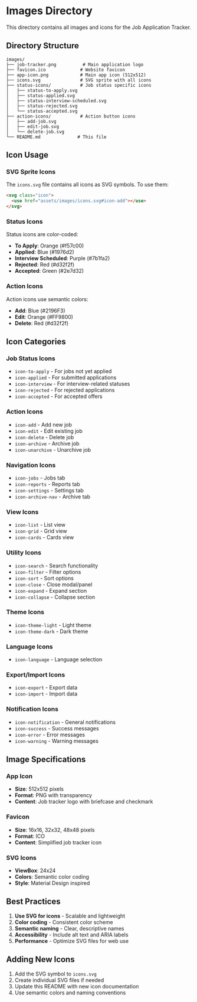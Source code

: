 # Images Directory

This directory contains all images and icons for the Job Application Tracker.

## Directory Structure

```
images/
├── job-tracker.png          # Main application logo
├── favicon.ico             # Website favicon
├── app-icon.png            # Main app icon (512x512)
├── icons.svg               # SVG sprite with all icons
├── status-icons/           # Job status specific icons
│   ├── status-to-apply.svg
│   ├── status-applied.svg
│   ├── status-interview-scheduled.svg
│   ├── status-rejected.svg
│   └── status-accepted.svg
├── action-icons/           # Action button icons
│   ├── add-job.svg
│   ├── edit-job.svg
│   └── delete-job.svg
└── README.md              # This file
```

## Icon Usage

### SVG Sprite Icons
The `icons.svg` file contains all icons as SVG symbols. To use them:

```html
<svg class="icon">
  <use href="assets/images/icons.svg#icon-add"></use>
</svg>
```

### Status Icons
Status icons are color-coded:
- **To Apply**: Orange (#f57c00)
- **Applied**: Blue (#1976d2)
- **Interview Scheduled**: Purple (#7b1fa2)
- **Rejected**: Red (#d32f2f)
- **Accepted**: Green (#2e7d32)

### Action Icons
Action icons use semantic colors:
- **Add**: Blue (#2196F3)
- **Edit**: Orange (#FF9800)
- **Delete**: Red (#d32f2f)

## Icon Categories

### Job Status Icons
- `icon-to-apply` - For jobs not yet applied
- `icon-applied` - For submitted applications
- `icon-interview` - For interview-related statuses
- `icon-rejected` - For rejected applications
- `icon-accepted` - For accepted offers

### Action Icons
- `icon-add` - Add new job
- `icon-edit` - Edit existing job
- `icon-delete` - Delete job
- `icon-archive` - Archive job
- `icon-unarchive` - Unarchive job

### Navigation Icons
- `icon-jobs` - Jobs tab
- `icon-reports` - Reports tab
- `icon-settings` - Settings tab
- `icon-archive-nav` - Archive tab

### View Icons
- `icon-list` - List view
- `icon-grid` - Grid view
- `icon-cards` - Cards view

### Utility Icons
- `icon-search` - Search functionality
- `icon-filter` - Filter options
- `icon-sort` - Sort options
- `icon-close` - Close modal/panel
- `icon-expand` - Expand section
- `icon-collapse` - Collapse section

### Theme Icons
- `icon-theme-light` - Light theme
- `icon-theme-dark` - Dark theme

### Language Icons
- `icon-language` - Language selection

### Export/Import Icons
- `icon-export` - Export data
- `icon-import` - Import data

### Notification Icons
- `icon-notification` - General notifications
- `icon-success` - Success messages
- `icon-error` - Error messages
- `icon-warning` - Warning messages

## Image Specifications

### App Icon
- **Size**: 512x512 pixels
- **Format**: PNG with transparency
- **Content**: Job tracker logo with briefcase and checkmark

### Favicon
- **Size**: 16x16, 32x32, 48x48 pixels
- **Format**: ICO
- **Content**: Simplified job tracker icon

### SVG Icons
- **ViewBox**: 24x24
- **Colors**: Semantic color coding
- **Style**: Material Design inspired

## Best Practices

1. **Use SVG for icons** - Scalable and lightweight
2. **Color coding** - Consistent color scheme
3. **Semantic naming** - Clear, descriptive names
4. **Accessibility** - Include alt text and ARIA labels
5. **Performance** - Optimize SVG files for web use

## Adding New Icons

1. Add the SVG symbol to `icons.svg`
2. Create individual SVG files if needed
3. Update this README with new icon documentation
4. Use semantic colors and naming conventions 